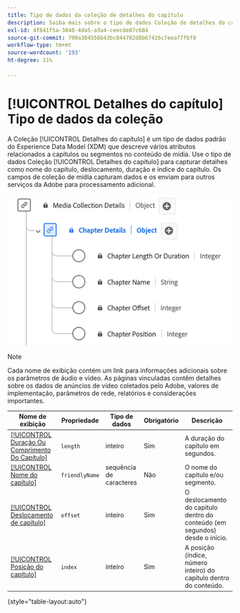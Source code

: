 ```yaml
---
title: Tipo de dados da coleção de detalhes do capítulo
description: Saiba mais sobre o tipo de dados Coleção de detalhes do capítulo Modelo de dados de experiência (XDM).
exl-id: 4f841f5a-3840-4da5-a3a4-ceecde87c684
source-git-commit: 799a384556b43bc844782d8b67416c7eea77fbf0
workflow-type: tm+mt
source-wordcount: '193'
ht-degree: 11%

---
```


# [!UICONTROL Detalhes do capítulo] Tipo de dados da coleção

A Coleção [!UICONTROL Detalhes do capítulo] é um tipo de dados padrão do Experience Data Model (XDM) que descreve vários atributos relacionados a capítulos ou segmentos no conteúdo de mídia. Use o tipo de dados Coleção [!UICONTROL Detalhes do capítulo] para capturar detalhes como nome do capítulo, deslocamento, duração e índice do capítulo. Os campos de coleção de mídia capturam dados e os enviam para outros serviços da Adobe para processamento adicional.

![Um diagrama do tipo de dados Coleção de Detalhes de Capítulo.](../images/data-types/chapter-details-collection.png)

>[!NOTE]
>
>Cada nome de exibição contém um link para informações adicionais sobre os parâmetros de áudio e vídeo. As páginas vinculadas contêm detalhes sobre os dados de anúncios de vídeo coletados pelo Adobe, valores de implementação, parâmetros de rede, relatórios e considerações importantes.

| Nome de exibição | Propriedade | Tipo de dados | Obrigatório | Descrição |
|-------------------------------------------------------------------------------------------------------------------------------------------------------------------------|---------------|-----------|----------|---------------------------------------------------|
| [[!UICONTROL Duração Ou Comprimento Do Capítulo]](https://experienceleague.adobe.com/docs/media-analytics/using/implementation/variables/chapter-parameters.html?lang=pt-BR#chapter-length) | `length` | inteiro | Sim | A duração do capítulo em segundos. |
| [[!UICONTROL Nome do capítulo]](https://experienceleague.adobe.com/docs/media-analytics/using/implementation/variables/chapter-parameters.html?lang=pt-BR#chapter-name) | `friendlyName` | sequência de caracteres | Não | O nome do capítulo e/ou segmento. |
| [[!UICONTROL Deslocamento de capítulo]](https://experienceleague.adobe.com/docs/media-analytics/using/implementation/variables/chapter-parameters.html?lang=pt-BR#chapter-offset) | `offset` | inteiro | Sim | O deslocamento do capítulo dentro do conteúdo (em segundos) desde o início. |
| [[!UICONTROL Posição do capítulo]](https://experienceleague.adobe.com/docs/media-analytics/using/implementation/variables/chapter-parameters.html?lang=pt-BR#chapter-position) | `index` | inteiro | Sim | A posição (índice, número inteiro) do capítulo dentro do conteúdo. |

{style="table-layout:auto"}
